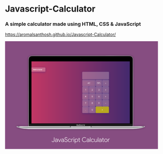 # Javascript-Calculator

### A simple calculator made using HTML, CSS & JavaScript
https://aromalsanthosh.github.io/Javascript-Calculator/

<img src ="/jscalc.png">
